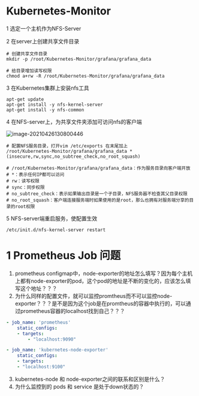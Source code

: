 # Kubernetes-Monitor
1 选定一个主机作为NFS-Server

2 在server上创建共享文件目录

```shell
# 创建共享文件目录
mkdir -p /root/Kubernetes-Monitor/grafana/grafana_data

# 给目录增加读写权限
chmod a+rw -R /root/Kubernetes-Monitor/grafana/grafana_data
```

3 在Kubernetes集群上安装nfs工具

```shell
apt-get update
apt-get install -y nfs-kernel-server
apt-get install -y nfs-common
```

4 在NFS-server上，为共享文件夹添加可访问nfs的客户端

![image-20210426130800446](http://haoimg.hifool.cn/img/image-20210426130800446.png)

````shellku
# 配置NFS服务目录，打开vim /etc/exports 在末尾加上
/root/Kubernetes-Monitor/grafana/grafana_data *(insecure,rw,sync,no_subtree_check,no_root_squash)

# /root/Kubernetes-Monitor/grafana/grafana_data：作为服务目录向客户端开放
# *：表示任何IP都可以访问
# rw：读写权限
# sync：同步权限
# no_subtree_check：表示如果输出目录是一个子目录，NFS服务器不检查其父目录权限
# no_root_squash：客户端连接服务端时如果使用的是root，那么也拥有对服务端分享的目录的root权限
````



5 NFS-server端重启服务，使配置生效

```shell
/etc/init.d/nfs-kernel-server restart
```



# 1 Prometheus Job 问题
1. prometheus configmap中，node-exporter的地址怎么填写？因为每个主机上都有node-exporter的pod，这个pod的地址是不断的变化的，应该怎么填写这个地址？？？
2. 为什么同样的配置文件，就可以监控promtheus而不可以监控node-exporter？？？是不是因为这个job是在promtheus的容器中执行的，可以通过prometheus容器的localhost找到自己？？？
```yaml
- job_name: 'prometheus'
    static_configs:
    - targets:
        - "localhost:9090"

- job_name: 'kubernetes-node-exporter'
    static_configs:
    - targets:
    - "localhost:9100"
```
3. kubernetes-node 和 node-exporter之间的联系和区别是什么？
4. 为什么监控到的 pods 和 service 是处于down状态的？